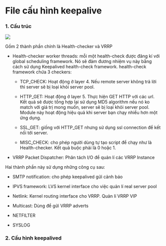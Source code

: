 # File cấu hình keepalive

### 1. Cấu trúc

<img src="https://i.imgur.com/jIhBFdR.png">


Gồm 2 thành phần chính là Health-checker và VRRP 

- Health-checker worker threads: mỗi một health-check được đăng kí với global scheduling framework. Nó sẽ đảm đương nhiệm vụ này bằng cách sử dụng Keepalived health-check framework. health-check framework chứa 3 checkers:

  - TCP_CHECK: Hoạt động ở layer 4. Nếu remote server không trả lời thì server sẽ bị loại khỏi server pool.
  
  - HTTP_GET: Hoạt động ở layer 5. Thực hiện GET HTTP với các url. Kết quả sẽ được tổng hợp lại sử dụng MD5 algorithm nếu nó ko match với giá trị mong muốn, server sẽ bị loại khỏi server pool. Module này hoạt động hiệu quả khi server bạn chạy nhiều hơn một ứng dụng.
  
  - SSL_GET: giống với HTTP_GET nhưng sử dụng ssl connection để kết nối tới server.
  
  - MISC_CHECK: cho phép người dùng tự tạo script để chạy như là Health-checker. Kết quả buộc phải là 0 hoặc 1.

- VRRP Packet Dispatcher: Phân tách I/O để quản lí các VRRP Instance

Hai thành phần này sử dụng những công cụ sau:

  - SMTP notification: cho phép keepalived gửi cảnh báo
  
  - IPVS framework: LVS kernel interface cho việc quản lí real server pool
  
  - Netlink: Kernel routing interface cho VRRP. Quản lí VRRP VIP
  
  - Multicast: Dùng để gửi VRRP adverts
  
  - NETFILTER
  
  - SYSLOG
  
### 2. Cấu hình keepalived

